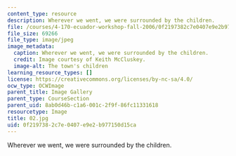 ```yaml
---
content_type: resource
description: Wherever we went, we were surrounded by the children.
file: /courses/4-170-ecuador-workshop-fall-2006/0f2197382c7e0407e9e2b977150d15ca_02.jpg
file_size: 69266
file_type: image/jpeg
image_metadata:
  caption: Wherever we went, we were surrounded by the children.
  credit: Image courtesy of Keith McCluskey.
  image-alt: The town's children
learning_resource_types: []
license: https://creativecommons.org/licenses/by-nc-sa/4.0/
ocw_type: OCWImage
parent_title: Image Gallery
parent_type: CourseSection
parent_uid: 8ab0d46b-c1a6-001c-2f9f-86fc11331618
resourcetype: Image
title: 02.jpg
uid: 0f219738-2c7e-0407-e9e2-b977150d15ca
---
```

Wherever we went, we were surrounded by the children.
